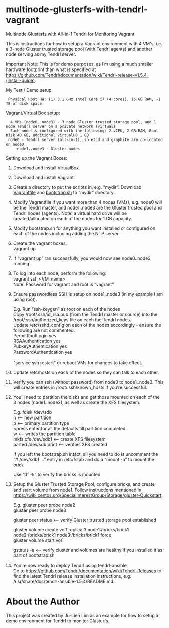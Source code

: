 # multinode-glusterfs-with-tendrl-vagrant
Multinode Glusterfs with All-in-1 Tendrl for Monitoring Vagrant 

This is instructions for how to setup a Vagrant environment with 4 VM's, i.e. a 3-node Gluster trusted storage pool (with Tendrl agents) and another node serving as my Tendrl server.  

Important Note: This is for demo purposes, as I’m using a much smaller hardware footprint than what is specified at https://github.com/Tendrl/documentation/wiki/Tendrl-release-v1.5.4-(install-guide).

My Test / Demo setup:

	 Physical Host HW: (1) 3.1 GHz Intel Core i7 (4 cores), 16 GB RAM, ~1 TB of disk space
	
Vagrant/Virtual Box setup:
   
      4 VMs (node0..node3) - 3 node Gluster trusted storage pool, and 1 node Tendrl server on a private network (virtual)
      Each node is configured with the following: 2 vCPU, 2 GB RAM, Boot Disk 40 GB, additional virtualHD 1 GB
	 node0 - Tendrl server (all-in-1), so etcd and graphite are co-located on node0
         node1..node3 - Gluster nodes

Setting up the Vagrant Boxes:

1. Download and install VirtualBox.

2. Download and install Vagrant.

3. Create a directory to put the scripts in, e.g. “mydir”.  Download [Vagrantfile](https://github.com/julienlim/multinode-glusterfs-with-tendrl-vagrant/blob/master/Vagrantfile) and [bootstrap.sh](https://github.com/julienlim/multinode-glusterfs-with-tendrl-vagrant/blob/master/bootstrap.sh) to “mydir” directory.

4. Modify Vagrantfile if you want more than 4 nodes (VMs), e.g. node0 will be the Tendrl master, and node1..node3 are the Gluster trusted pool and Tendrl nodes (agents).  Note: a virtual hard drive will be created/allocated on each of the nodes for 1 GB capacity.

5. Modify bootstrap.sh for anything you want installed or configured on each of the nodes including adding the NTP server.

6. Create the vagrant boxes: <BR>
        vagrant up

7. If “vagrant up” ran successfully, you would now see node0..node3 running.

8. To log into each node, perform the following: <BR>
        vagrant ssh <VM_name>  <BR>
        Note: Password for vagrant and root is “vagrant”  <BR>
          
9. Ensure passwordless SSH is setup on node1..node3 (in my example I am using root). <BR>

	E.g. Run “ssh-keygen” as root on each of the nodes <BR>
	Copy /root/.ssh/id_rsa.pub (from the Tendrl master or source) into the /root/.ssh/authorized_keys file on each the Tendrl nodes. <BR>
	Update /etc/sshd_config on each of the nodes accordingly - ensure the following are not commented: <BR>
        PermitRootLogin yes  <BR>
        RSAAuthentication yes  <BR>
        PubkeyAuthentication yes  <BR>
        PasswordAuthentication yes  <BR>
          <BR>
	"service ssh restart" or reboot VMs for changes to take effect.  <BR>
  
10. Update /etc/hosts on each of the nodes so they can talk to each other.

11. Verify you can ssh (without password) from node0 to node1..node3.  This will create entries in /root/.ssh/known_hosts if you’re successful.

12. You’ll need to partition the disks and get those mounted on each of the 3 nodes (node1..node3), as well as create the XFS filesystem.

	E.g. fdisk /dev/sdb  <BR>
	 	n 	<— new partition  <BR>
	 	p 	<— primary partition type  <BR>
	 	<press enter for all the defaults till partition completed  <BR>
	 	w	<— writes the partition table  <BR>
	mkfs.xfs /dev/sdb1	<— create XFS filesystem  <BR>
	parted /dev/sdb print	<— verifies XFS created  <BR>
         
	If you left the bootstrap.sh intact, all you need to do is uncomment the “# /dev/sdb1 …” entry in /etc/fstab and do a “mount -a” to mount the brick
         
	Use “df -k” to verify the bricks is mounted  <BR>

13. Setup the Gluster Trusted Storage Pool, configure bricks, and create and start volume from node1.  Follow instructions mentioned in https://wiki.centos.org/SpecialInterestGroup/Storage/gluster-Quickstart.

       E.g. 
        gluster peer probe node2  <BR>
	gluster peer probe node3  <BR>
         
	gluster peer status	<— verify Gluster trusted storage pool established  <BR>
         
	gluster volume create vol1 replica 3 node1:/bricks/brick1 node2:/bricks/brick1 node3:/bricks/brick1 force  <BR>
	gluster volume start vol1  <BR>
         
	gstatus -a	        <— verify cluster and volumes are healthy if you installed it as part of bootstrap.sh  <BR>

14. You’re now ready to deploy Tendrl using tendrl-ansible.  
        Go to https://github.com/Tendrl/documentation/wiki/Tendrl-Releases to find the latest Tendrl release installation instructions, e.g. /usr/share/doc/tendrl-ansible-1.5.4/README.md. <BR>


# About the Author
This project was created by Ju-Lien Lim as an example for how to setup a demo environment for Tendrl to monitor Glusterfs.
